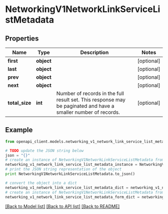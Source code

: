# NetworkingV1NetworkLinkServiceListMetadata


## Properties
Name | Type | Description | Notes
------------ | ------------- | ------------- | -------------
**first** | **object** |  | [optional] 
**last** | **object** |  | [optional] 
**prev** | **object** |  | [optional] 
**next** | **object** |  | [optional] 
**total_size** | **int** | Number of records in the full result set. This response may be paginated and have a smaller number of records. | [optional] 

## Example

```python
from openapi_client.models.networking_v1_network_link_service_list_metadata import NetworkingV1NetworkLinkServiceListMetadata

# TODO update the JSON string below
json = "{}"
# create an instance of NetworkingV1NetworkLinkServiceListMetadata from a JSON string
networking_v1_network_link_service_list_metadata_instance = NetworkingV1NetworkLinkServiceListMetadata.from_json(json)
# print the JSON string representation of the object
print NetworkingV1NetworkLinkServiceListMetadata.to_json()

# convert the object into a dict
networking_v1_network_link_service_list_metadata_dict = networking_v1_network_link_service_list_metadata_instance.to_dict()
# create an instance of NetworkingV1NetworkLinkServiceListMetadata from a dict
networking_v1_network_link_service_list_metadata_form_dict = networking_v1_network_link_service_list_metadata.from_dict(networking_v1_network_link_service_list_metadata_dict)
```
[[Back to Model list]](../ccloud/README.md#documentation-for-models) [[Back to API list]](../ccloud/README.md#documentation-for-api-endpoints) [[Back to README]](../ccloud/README.md)



